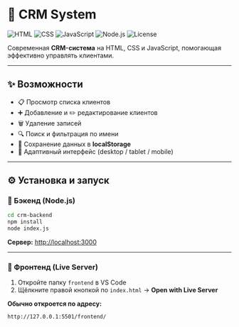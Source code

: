 # 🚀 CRM System

![HTML](https://img.shields.io/badge/HTML-5-orange?logo=html5)
![CSS](https://img.shields.io/badge/CSS-3-blue?logo=css3)
![JavaScript](https://img.shields.io/badge/JavaScript-ES6-yellow?logo=javascript)
![Node.js](https://img.shields.io/badge/Node.js-Backend-green?logo=node.js)
![License](https://img.shields.io/badge/license-MIT-lightgrey)

Современная **CRM-система** на HTML, CSS и JavaScript, помогающая эффективно управлять клиентами.

---

## ✨ Возможности

* 📋 Просмотр списка клиентов
* ➕ Добавление и ✏️ редактирование клиентов
* 🗑️ Удаление записей
* 🔍 Поиск и фильтрация по имени
* 💾 Сохранение данных в **localStorage** 
* 📱 Адаптивный интерфейс (desktop / tablet / mobile)

---

## ⚙️ Установка и запуск

### 🔹 Бэкенд (Node.js)

```bash
cd crm-backend
npm install
node index.js
```

**Сервер:** [http://localhost:3000](http://localhost:3000)

---

### 🔹 Фронтенд (Live Server)

1. Откройте папку `frontend` в VS Code
2. Щёлкните правой кнопкой по `index.html` → **Open with Live Server**

**Обычно откроется по адресу:**

```
http://127.0.0.1:5501/frontend/
```
